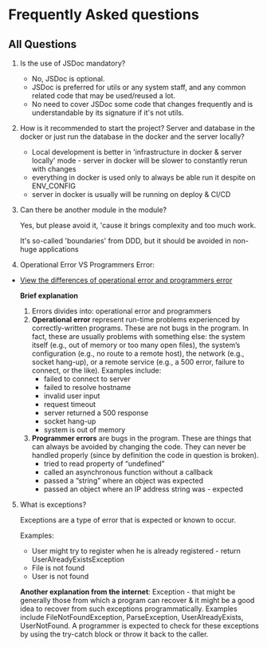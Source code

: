 # Frequently Asked questions

## All Questions

1. Is the use of JSDoc mandatory?

   - No, JSDoc is optional.
   - JSDoc is preferred for utils or any system staff,
     and any common related code that may be used/reused
     a lot.
   - No need to cover JSDoc some code that changes
     frequently and is understandable by its signature if
     it's not utils.

2. How is it recommended to start the project? Server and database in the docker or just run the database in the docker and the server locally?

   - Local development is better in 'infrastructure in docker & server locally' mode - server in docker will be slower to constantly rerun with changes
   - everything in docker is used only to always be able run it despite on ENV_CONFIG
   - server in docker is usually will be running on deploy & CI/CD

3. Can there be another module in the module?

    Yes, but please avoid it, 'cause it brings complexity and too much work.

    It's so-called 'boundaries' from DDD, but it should be avoided in non-huge applications

4. Operational Error VS Programmers Error:

- [View the differences of operational error and programmers error](https://www.joyent.com/node-js/production/design/errors)

  <strong>Brief explanation</strong>

  1. Errors divides into: operational error and programmers
  2. <strong>Operational error</strong>
     represent run-time problems experienced by correctly-written programs. These are not bugs in the program. In fact, these are usually problems with something else: the system itself (e.g., out of memory or too many open files), the system’s configuration (e.g., no route to a remote host), the network (e.g., socket hang-up), or a remote service (e.g., a 500 error, failure to connect, or the like). Examples include:
     - failed to connect to server
     - failed to resolve hostname
     - invalid user input
     - request timeout
     - server returned a 500 response
     - socket hang-up
     - system is out of memory
  3. <strong>Programmer errors</strong> are bugs in the program. These are things that can always be avoided by changing the code. They can never be handled properly (since by definition the code in question is broken).
     - tried to read property of “undefined”
     - called an asynchronous function without a callback
     - passed a “string” where an object was expected
     - passed an object where an IP address string was - expected

5. What is exceptions?

    Exceptions are a type of error that is expected or known to occur.

    Examples:

    - User might try to register when he is already registered - return UserAlreadyExistsException
    - File is not found
    - User is not found

    <strong>Another explanation from the internet</strong>:
    Exception - that might be generally those from which a program can recover & it might be a good idea to recover from such exceptions programmatically. Examples include FileNotFoundException, ParseException, UserAlreadyExists, UserNotFound. A programmer is expected to check for these exceptions by using the try-catch block or throw it back to the caller.

